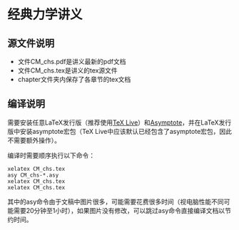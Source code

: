 # 经典力学讲义

## 源文件说明

- 文件CM_chs.pdf是讲义最新的pdf文档
- 文件CM_chs.tex是讲义的tex源文件
- chapter文件夹内保存了各章节的tex文档

## 编译说明

需要安装任意LaTeX发行版（推荐使用[TeX Live](http://mirror.lzu.edu.cn/CTAN/systems/texlive/Images/)）和[Asymptote](https://sourceforge.net/projects/asymptote/)，并在LaTeX发行版中安装asymptote宏包（TeX Live中应该默认已经包含了asymptote宏包，因此不需要额外操作）。

编译时需要顺序执行以下命令：

    xelatex CM_chs.tex
    asy CM_chs-*.asy
    xelatex CM_chs.tex
    xelatex CM_chs.tex

其中的asy命令由于文稿中图片很多，可能需要花费很多时间（视电脑性能不同可能需要20分钟至1小时），如果图片没有修改，可以跳过asy命令直接编译文档以节约时间。
